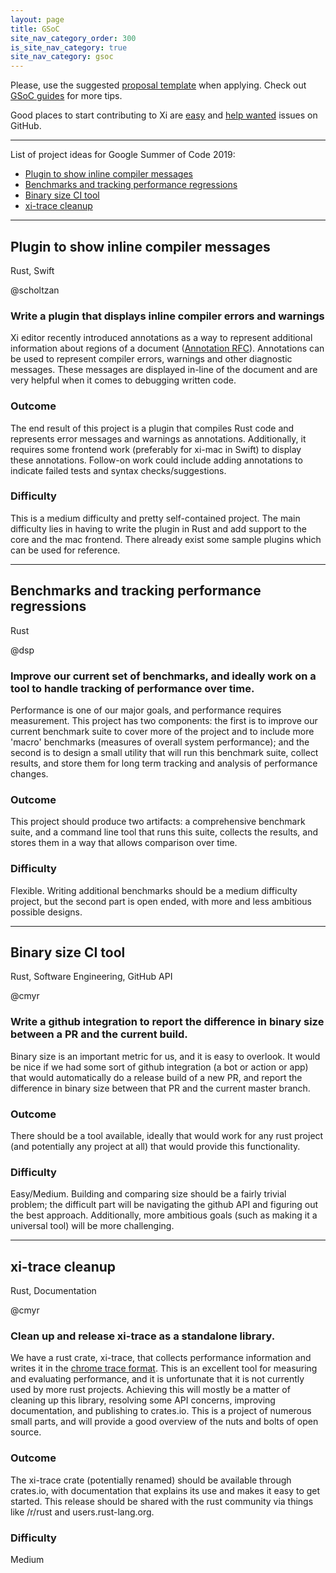 ```yaml
---
layout: page
title: GSoC
site_nav_category_order: 300
is_site_nav_category: true
site_nav_category: gsoc
---
```


Please, use the suggested [proposal template](gsoc-template.html) when applying. Check out [GSoC guides](https://google.github.io/gsocguides/student/writing-a-proposal#elements-of-a-quality-proposal) for more tips.

Good places to start contributing to Xi are [easy](https://github.com/xi-editor/xi-editor/issues?q=is%3Aopen+is%3Aissue+label%3Aeasy) and [help wanted](https://github.com/xi-editor/xi-editor/issues?q=is%3Aopen+is%3Aissue+label%3A%22help+wanted%22) issues on GitHub.

--------

List of project ideas for Google Summer of Code 2019:
 - [Plugin to show inline compiler messages](#plugin-to-show-inline-compiler-messages)
 - [Benchmarks and tracking performance regressions](#benchmarks-and-tracking-performance-regressions)
 - [Binary size CI tool](#binary-size-ci-tool)
 - [xi-trace cleanup](#xi-trace-cleanup)

--------

## Plugin to show inline compiler messages 

Rust, Swift

@scholtzan

### Write a plugin that displays inline compiler errors and warnings
Xi editor recently introduced annotations as a way to represent additional information about regions of a document ([Annotation RFC](https://github.com/xi-editor/xi-editor/blob/master/rfcs/2018-11-23-annotations.md)). Annotations can be used to represent compiler errors, warnings and other diagnostic messages. These messages are displayed in-line of the document and are very helpful when it comes to debugging written code.

### Outcome
The end result of this project is a plugin that compiles Rust code and represents error messages and warnings as annotations. Additionally, it requires some frontend work (preferably for xi-mac in Swift) to display these annotations.
Follow-on work could include adding annotations to indicate failed tests and syntax checks/suggestions.

### Difficulty
This is a medium difficulty and pretty self-contained project. The main difficulty lies in having to write the plugin in Rust and add support to the core and the mac frontend. There already exist some sample plugins which can be used for reference.

--------

## Benchmarks and tracking performance regressions

Rust

@dsp

### Improve our current set of benchmarks, and ideally work on a tool to handle tracking of performance over time.
Performance is one of our major goals, and performance requires measurement. This project has two components: the first is to improve our current benchmark suite to cover more of the project and to include more 'macro' benchmarks (measures of overall system performance); and the second is to design a small utility that will run this benchmark suite, collect results, and store them for long term tracking and analysis of performance changes.

### Outcome
This project should produce two artifacts: a comprehensive benchmark suite, and a command line tool that runs this suite, collects the results, and stores them in a way that allows comparison over time.

### Difficulty
Flexible. Writing additional benchmarks should be a medium difficulty project, but the second part is open ended, with more and less ambitious possible designs.

--------

## Binary size CI tool

Rust, Software Engineering, GitHub API

@cmyr

### Write a github integration to report the difference in binary size between a PR and the current build.
Binary size is an important metric for us, and it is easy to overlook. It would be nice if we had some sort of github integration (a bot or action or app) that would automatically do a release build of a new PR, and report the difference in binary size between that PR and the current master branch.

### Outcome
There should be a tool available, ideally that would work for any rust project (and potentially any project at all) that would provide this functionality.

### Difficulty
Easy/Medium. Building and comparing size should be a fairly trivial problem; the difficult part will be navigating the github API and figuring out the best approach. Additionally, more ambitious goals (such as making it a universal tool) will be more challenging.

--------

## xi-trace cleanup

Rust, Documentation

@cmyr

### Clean up and release xi-trace as a standalone library.
We have a rust crate, xi-trace, that collects performance information and writes it in the [chrome trace format](https://www.chromium.org/developers/how-tos/trace-event-profiling-tool). This is an excellent tool for measuring and evaluating performance, and it is unfortunate that it is not currently used by more rust projects. Achieving this will mostly be a matter of cleaning up this library, resolving some API concerns, improving documentation, and publishing to crates.io. This is a project of numerous small parts, and will provide a good overview of the nuts and bolts of open source.

### Outcome
The xi-trace crate (potentially renamed) should be available through crates.io, with documentation that explains its use and makes it easy to get started. This release should be shared with the rust community via things like /r/rust and users.rust-lang.org.

### Difficulty
Medium
